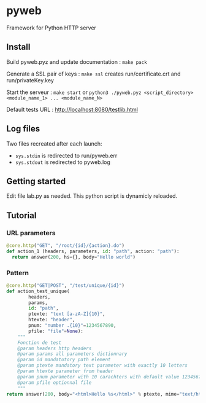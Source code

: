 # pyweb
Framework for Python HTTP server

## Install

Build pyweb.pyz and update documentation :
`make pack`

Generate a SSL pair of keys :
`make ssl`
creates run/certificate.crt and run/privateKey.key

Start the serveur :
`make start`
or
`python3 ./pyweb.pyz <script_directory> <module_name_1> ... <module_name_N>`

Default tests URL : [http://localhost:8080/testlib.html](http://localhost:8080/testlib.html)

## Log files

Two files recreated after each launch:
- `sys.stdin` is redirected to run/pyweb.err
- `sys.stdout` is redirected to pyweb.log


## Getting started

Edit file lab.py as needed.
This python script is dynamicly reloaded.


## Tutorial

### URL parameters

```python
@core.http("GET", "/root/{id}/{action}.do")
def action_1 (headers, parameters, id: "path", action: "path"):
  return answer(200, hs={}, body="Hello world")
```

### Pattern

```python
@core.http("GET|POST", "/test/unique/{id}")
def action_test_unique(
        headers,
        params,
        id: "path",
        ptexte: "text [a-zA-Z]{10}",
        htexte: "header",
        pnum: "number .{10}"=1234567890,
        pfile: "file"=None):
    """
    Fonction de test
    @param headers http headers
    @param params all parameters dictionnary
    @param id mandatotory path element
    @param ptexte mandatory text parameter with exactly 10 letters
    @param htexte parameter from header
    @param pnum parameter with 10 carachters with default value 1234567890
    @param pfile optionnal file
    """
return answer(200, body="<html>Hello %s</html>" % ptexte, mime="text/html")
```
